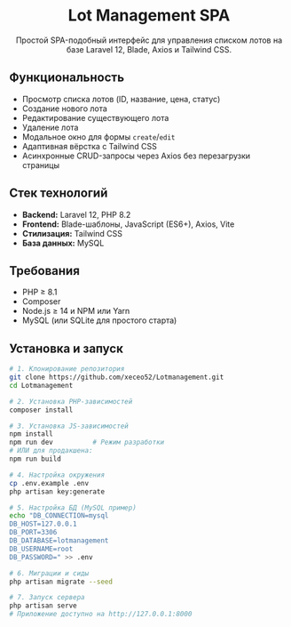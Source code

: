 <div align="center">
  <h1>Lot Management SPA</h1>
  <p>Простой SPA-подобный интерфейс для управления списком лотов на базе Laravel 12, Blade, Axios и Tailwind CSS.</p>
</div>

## Функциональность

<ul>
  <li>Просмотр списка лотов (ID, название, цена, статус)</li>
  <li>Создание нового лота</li>
  <li>Редактирование существующего лота</li>
  <li>Удаление лота</li>
  <li>Модальное окно для формы <code>create</code>/<code>edit</code></li>
  <li>Адаптивная вёрстка с Tailwind CSS</li>
  <li>Асинхронные CRUD-запросы через Axios без перезагрузки страницы</li>
</ul>

## Стек технологий

<ul>
  <li><strong>Backend:</strong> Laravel 12, PHP 8.2</li>
  <li><strong>Frontend:</strong> Blade-шаблоны, JavaScript (ES6+), Axios, Vite</li>
  <li><strong>Стилизация:</strong> Tailwind CSS</li>
  <li><strong>База данных:</strong> MySQL</li>
</ul>

## Требования

<ul>
  <li>PHP ≥ 8.1</li>
  <li>Composer</li>
  <li>Node.js ≥ 14 и NPM или Yarn</li>
  <li>MySQL (или SQLite для простого старта)</li>
</ul>

## Установка и запуск

```bash
# 1. Клонирование репозитория
git clone https://github.com/xeceo52/Lotmanagement.git
cd Lotmanagement

# 2. Установка PHP-зависимостей
composer install

# 3. Установка JS-зависимостей
npm install
npm run dev          # Режим разработки
# ИЛИ для продакшена:
npm run build

# 4. Настройка окружения
cp .env.example .env
php artisan key:generate

# 5. Настройка БД (MySQL пример)
echo "DB_CONNECTION=mysql
DB_HOST=127.0.0.1
DB_PORT=3306
DB_DATABASE=lotmanagement
DB_USERNAME=root
DB_PASSWORD=" >> .env

# 6. Миграции и сиды
php artisan migrate --seed

# 7. Запуск сервера
php artisan serve
# Приложение доступно на http://127.0.0.1:8000
